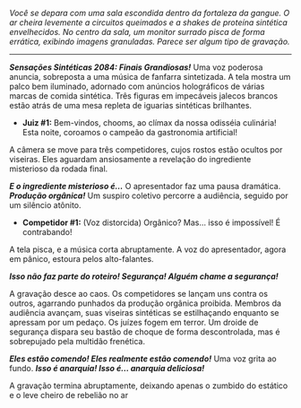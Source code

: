 _Você se depara com uma sala escondida dentro da fortaleza da gangue. O ar cheira levemente a circuitos queimados e a shakes de proteína sintética envelhecidos. No centro da sala, um monitor surrado pisca de forma errática, exibindo imagens granuladas. Parece ser algum tipo de gravação._

---

**_Sensações Sintéticas 2084: Finais Grandiosas!_** Uma voz poderosa anuncia, sobreposta a uma música de fanfarra sintetizada. A tela mostra um palco bem iluminado, adornado com anúncios holográficos de várias marcas de comida sintética. Três figuras em impecáveis jalecos brancos estão atrás de uma mesa repleta de iguarias sintéticas brilhantes.

- **Juiz #1:** Bem-vindos, chooms, ao clímax da nossa odisséia culinária! Esta noite, coroamos o campeão da gastronomia artificial!

A câmera se move para três competidores, cujos rostos estão ocultos por viseiras. Eles aguardam ansiosamente a revelação do ingrediente misterioso da rodada final.

**_E o ingrediente misterioso é…_** O apresentador faz uma pausa dramática. **_Produção orgânica!_** Um suspiro coletivo percorre a audiência, seguido por um silêncio atônito.

- **Competidor #1:** (Voz distorcida) Orgânico? Mas… isso é impossível! É contrabando!

A tela pisca, e a música corta abruptamente. A voz do apresentador, agora em pânico, estoura pelos alto-falantes.

**_Isso não faz parte do roteiro! Segurança! Alguém chame a segurança!_**

A gravação desce ao caos. Os competidores se lançam uns contra os outros, agarrando punhados da produção orgânica proibida. Membros da audiência avançam, suas viseiras sintéticas se estilhaçando enquanto se apressam por um pedaço. Os juízes fogem em terror. Um droide de segurança dispara seu bastão de choque de forma descontrolada, mas é sobrepujado pela multidão frenética.

**_Eles estão comendo! Eles realmente estão comendo!_** Uma voz grita ao fundo. **_Isso é anarquia! Isso é… anarquia deliciosa!_**

A gravação termina abruptamente, deixando apenas o zumbido do estático e o leve cheiro de rebelião no ar
